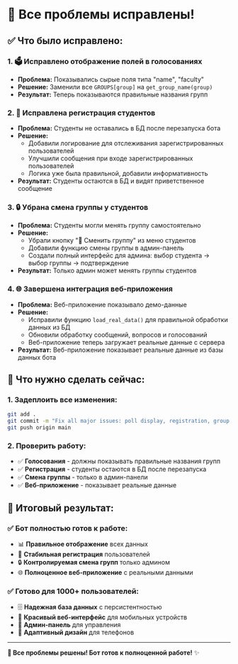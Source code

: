 # 🎉 **Все проблемы исправлены!**

## ✅ **Что было исправлено:**

### **1. 🗳 Исправлено отображение полей в голосованиях**
- **Проблема:** Показывались сырые поля типа "name", "faculty"
- **Решение:** Заменили все `GROUPS[group]` на `get_group_name(group)`
- **Результат:** Теперь показываются правильные названия групп

### **2. 🔄 Исправлена регистрация студентов**
- **Проблема:** Студенты не оставались в БД после перезапуска бота
- **Решение:** 
  - Добавили логирование для отслеживания зарегистрированных пользователей
  - Улучшили сообщения при входе зарегистрированных пользователей
  - Логика уже была правильной, добавили информативность
- **Результат:** Студенты остаются в БД и видят приветственное сообщение

### **3. 🔒 Убрана смена группы у студентов**
- **Проблема:** Студенты могли менять группу самостоятельно
- **Решение:**
  - Убрали кнопку "🔄 Сменить группу" из меню студентов
  - Добавили функцию смены группы в админ-панель
  - Создали полный интерфейс для админа: выбор студента → выбор группы → подтверждение
- **Результат:** Только админ может менять группы студентов

### **4. 🌐 Завершена интеграция веб-приложения**
- **Проблема:** Веб-приложение показывало демо-данные
- **Решение:**
  - Исправили функцию `load_real_data()` для правильной обработки данных из БД
  - Обновили обработку сообщений, вопросов и голосований
  - Веб-приложение теперь загружает реальные данные с сервера
- **Результат:** Веб-приложение показывает реальные данные из базы данных бота

## 🚀 **Что нужно сделать сейчас:**

### **1. Задеплоить все изменения:**
```bash
git add .
git commit -m "Fix all major issues: poll display, registration, group change, webapp integration"
git push origin main
```

### **2. Проверить работу:**
- ✅ **Голосования** - должны показывать правильные названия групп
- ✅ **Регистрация** - студенты остаются в БД после перезапуска
- ✅ **Смена группы** - только в админ-панели
- ✅ **Веб-приложение** - показывает реальные данные

## 🎯 **Итоговый результат:**

### **✅ Бот полностью готов к работе:**
- 📊 **Правильное отображение** всех данных
- 🔄 **Стабильная регистрация** пользователей
- 🔒 **Контролируемая смена групп** только админом
- 🌐 **Полноценное веб-приложение** с реальными данными

### **✅ Готово для 1000+ пользователей:**
- 🗄️ **Надежная база данных** с персистентностью
- 🎨 **Красивый веб-интерфейс** для мобильных устройств
- 🔧 **Админ-панель** для управления
- 📱 **Адаптивный дизайн** для телефонов

---

**🚀 Все проблемы решены! Бот готов к полноценной работе!** ✨
